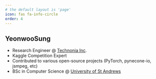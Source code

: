 ```yaml
---
# the default layout is 'page'
icon: fas fa-info-circle
order: 4
---
```


<!-- > Add Markdown syntax content to file `_tabs/about.md`{: .filepath } and it will show up on this page.
{: .prompt-tip } -->

## YeonwooSung

- Research Engineer @ [Technonia Inc](http://technonia.co.kr/).
- Kaggle Competition Expert
- Contributed to various open-source projects (PyTorch, pynecone-io, jsmpeg, etc)
- BSc in Computer Science @ [University of St Andrews](https://www.st-andrews.ac.uk/)
